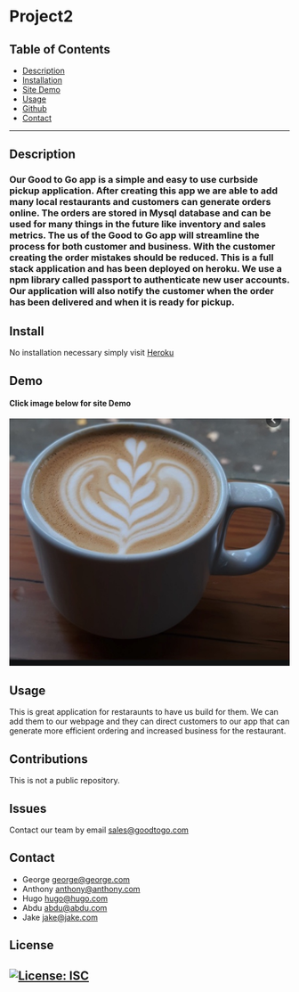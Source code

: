 # Project2
## Table of Contents
* [Description](#Description)
* [Installation](#Install) 
* [Site Demo](#Demo) 
* [Usage](#Usage)
* [Github](#Github)
* [Contact](#Contact)
---

## Description
### Our Good to Go app is a simple and easy to use curbside pickup application. After creating this app we are able to add many local restaurants and customers can generate orders online.  The orders are stored in Mysql database and can be used for many things in the future like inventory and sales metrics.  The us of the Good to Go app  will streamline the process for both customer and business.  With the customer creating the order mistakes should be reduced.  This is a full stack application and has been deployed on heroku.  We use a npm library called passport to authenticate new user accounts.  Our application will also notify the customer when the order has been delivered and when it is ready for pickup.  

## Install
 No installation necessary simply visit 
 [Heroku](https://goodtogo2020.herokuapp.com/)

## Demo
#### Click image below for site Demo
[![](./public/img/coffee.jpeg)](https://brewtoga.github.io/Weather-dashboard/)

## Usage
 This is great application for restaraunts to have us build for them.  We can add them to our webpage and they can direct customers to our app that can generate more efficient ordering and increased business for the restaurant.

## Contributions
This is not a public repository.

## Issues
 Contact our team by email sales@goodtogo.com


## Contact
* George george@george.com
* Anthony anthony@anthony.com
* Hugo hugo@hugo.com
* Abdu abdu@abdu.com
* Jake jake@jake.com


## License
## [![License: ISC](https://img.shields.io/badge/License-ISC-blue.svg)](https://opensource.org/licenses/ISC)

